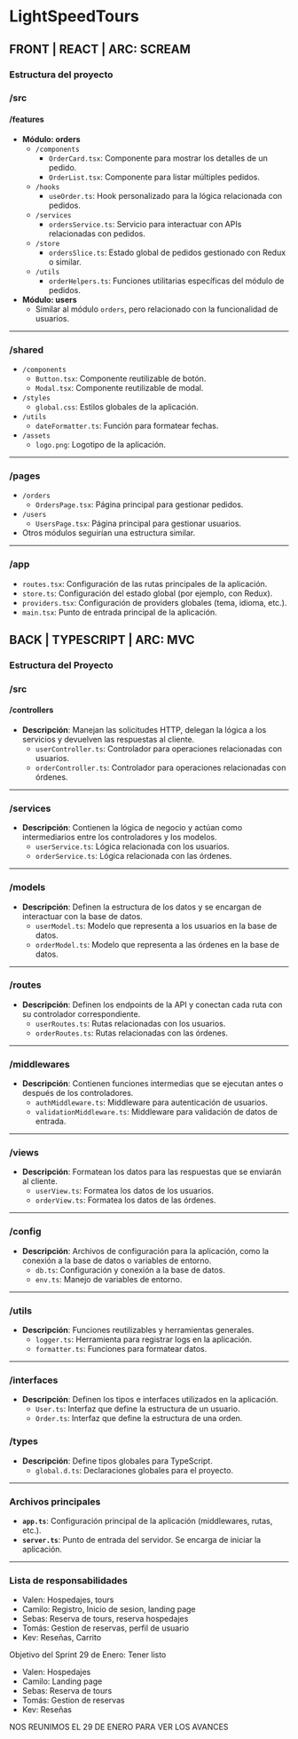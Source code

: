 # LightSpeedTours

## FRONT | REACT | ARC: SCREAM
### Estructura del proyecto

### /src
####   /features
- **Módulo: orders**
  - `/components`
    - `OrderCard.tsx`: Componente para mostrar los detalles de un pedido.
    - `OrderList.tsx`: Componente para listar múltiples pedidos.
  - `/hooks`
    - `useOrder.ts`: Hook personalizado para la lógica relacionada con pedidos.
  - `/services`
    - `ordersService.ts`: Servicio para interactuar con APIs relacionadas con pedidos.
  - `/store`
    - `ordersSlice.ts`: Estado global de pedidos gestionado con Redux o similar.
  - `/utils`
    - `orderHelpers.ts`: Funciones utilitarias específicas del módulo de pedidos.
- **Módulo: users**
  - Similar al módulo `orders`, pero relacionado con la funcionalidad de usuarios.

---

### /shared
- `/components`
  - `Button.tsx`: Componente reutilizable de botón.
  - `Modal.tsx`: Componente reutilizable de modal.
- `/styles`
  - `global.css`: Estilos globales de la aplicación.
- `/utils`
  - `dateFormatter.ts`: Función para formatear fechas.
- `/assets`
  - `logo.png`: Logotipo de la aplicación.

---

### /pages
- `/orders`
  - `OrdersPage.tsx`: Página principal para gestionar pedidos.
- `/users`
  - `UsersPage.tsx`: Página principal para gestionar usuarios.
- Otros módulos seguirían una estructura similar.

---

### /app
- `routes.tsx`: Configuración de las rutas principales de la aplicación.
- `store.ts`: Configuración del estado global (por ejemplo, con Redux).
- `providers.tsx`: Configuración de providers globales (tema, idioma, etc.).
- `main.tsx`: Punto de entrada principal de la aplicación.

## BACK | TYPESCRIPT | ARC: MVC
### Estructura del Proyecto

### /src
#### /controllers
- **Descripción**: Manejan las solicitudes HTTP, delegan la lógica a los servicios y devuelven las respuestas al cliente.
  - `userController.ts`: Controlador para operaciones relacionadas con usuarios.
  - `orderController.ts`: Controlador para operaciones relacionadas con órdenes.

---

### /services
- **Descripción**: Contienen la lógica de negocio y actúan como intermediarios entre los controladores y los modelos.
  - `userService.ts`: Lógica relacionada con los usuarios.
  - `orderService.ts`: Lógica relacionada con las órdenes.

---

### /models
- **Descripción**: Definen la estructura de los datos y se encargan de interactuar con la base de datos.
  - `userModel.ts`: Modelo que representa a los usuarios en la base de datos.
  - `orderModel.ts`: Modelo que representa a las órdenes en la base de datos.

---

### /routes
- **Descripción**: Definen los endpoints de la API y conectan cada ruta con su controlador correspondiente.
  - `userRoutes.ts`: Rutas relacionadas con los usuarios.
  - `orderRoutes.ts`: Rutas relacionadas con las órdenes.

---

### /middlewares
- **Descripción**: Contienen funciones intermedias que se ejecutan antes o después de los controladores.
  - `authMiddleware.ts`: Middleware para autenticación de usuarios.
  - `validationMiddleware.ts`: Middleware para validación de datos de entrada.

---

### /views
- **Descripción**: Formatean los datos para las respuestas que se enviarán al cliente.
  - `userView.ts`: Formatea los datos de los usuarios.
  - `orderView.ts`: Formatea los datos de las órdenes.

---

### /config
- **Descripción**: Archivos de configuración para la aplicación, como la conexión a la base de datos o variables de entorno.
  - `db.ts`: Configuración y conexión a la base de datos.
  - `env.ts`: Manejo de variables de entorno.

---

### /utils
- **Descripción**: Funciones reutilizables y herramientas generales.
  - `logger.ts`: Herramienta para registrar logs en la aplicación.
  - `formatter.ts`: Funciones para formatear datos.

---

### /interfaces
- **Descripción**: Definen los tipos e interfaces utilizados en la aplicación.
  - `User.ts`: Interfaz que define la estructura de un usuario.
  - `Order.ts`: Interfaz que define la estructura de una orden.

### /types
- **Descripción**: Define tipos globales para TypeScript.
  - `global.d.ts`: Declaraciones globales para el proyecto.

---

### Archivos principales
- **`app.ts`**: Configuración principal de la aplicación (middlewares, rutas, etc.).
- **`server.ts`**: Punto de entrada del servidor. Se encarga de iniciar la aplicación.

---





### Lista de responsabilidades
- Valen: Hospedajes, tours
- Camilo: Registro, Inicio de sesion, landing page
- Sebas: Reserva de tours, reserva hospedajes
- Tomás: Gestion de reservas, perfil de usuario 
- Kev: Reseñas, Carrito


Objetivo del Sprint 29 de Enero:
Tener listo
- Valen: Hospedajes
- Camilo: Landing page
- Sebas: Reserva de tours
- Tomás: Gestion de reservas
- Kev: Reseñas

NOS REUNIMOS EL 29 DE ENERO PARA VER LOS AVANCES

